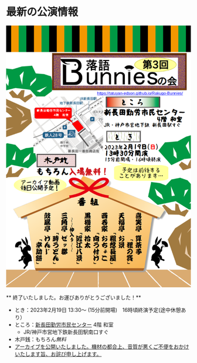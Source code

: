 # 最新の公演情報

![第3回落語バニーズの会](./img/Chirashi/Third.png "第3回落語バニーズの会")

** 終了いたしました。お運びありがとうございました！**


* とき：2023年2月19日 13:30〜 (15分前開場)　16時頃終演予定(途中休憩あり）
* ところ：[新長田勤労市民センター](https://www.kobe-kinrou.jp/shisetsu/shinnagata/) 4階 和室
  * JR/神戸市営地下鉄新長田駅南口すぐ
* 木戸銭：もちろん*無料*
* [アーカイブを公開いたしました。機材の都合上、音質が悪くご不便をおかけいたします旨、お詫び申し上げます。](https://youtube.com/playlist?list=PLvqA8nD_0MQAhLZ_Q0Imd0Cp8WAX04Kp4)

